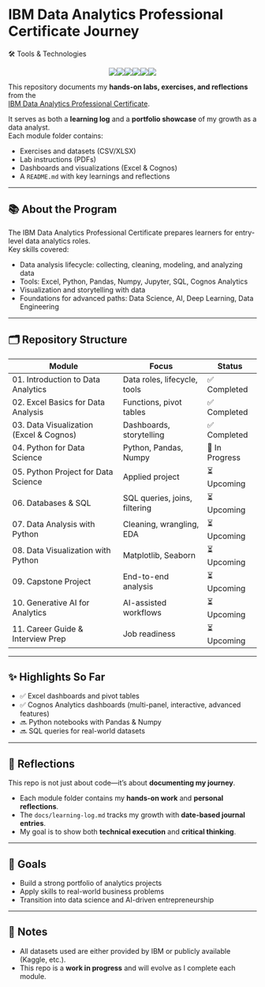 # IBM Data Analytics Professional Certificate Journey


🛠️ Tools & Technologies
<p align="center"><img src="https://img.shields.io/badge/Excel-Data%20Cleaning%20%26%20Dashboards-green?style=for-the-badge" /><img src="https://img.shields.io/badge/Cognos%20Analytics-Interactive%20Dashboards-blue?style=for-the-badge" /><img src="https://img.shields.io/badge/Python-Data%20Analysis%20%26%20Visualization-yellow?style=for-the-badge" /><img src="https://img.shields.io/badge/SQL-Queries%20%26%20Databases-lightgrey?style=for-the-badge" /><img src="https://img.shields.io/badge/Jupyter%20Notebooks-Exploratory%20Analysis-orange?style=for-the-badge" /><img src="https://img.shields.io/badge/Generative%20AI-AI%20Assisted%20Insights-purple?style=for-the-badge" /></p>



This repository documents my **hands-on labs, exercises, and reflections** from the  
[IBM Data Analytics Professional Certificate](https://www.coursera.org/professional-certificates/ibm-data-analyst).  

It serves as both a **learning log** and a **portfolio showcase** of my growth as a data analyst.  
Each module folder contains:
- Exercises and datasets (CSV/XLSX)
- Lab instructions (PDFs)
- Dashboards and visualizations (Excel & Cognos)
- A `README.md` with key learnings and reflections

---

## 📚 About the Program
The IBM Data Analytics Professional Certificate prepares learners for entry-level data analytics roles.  
Key skills covered:
- Data analysis lifecycle: collecting, cleaning, modeling, and analyzing data
- Tools: Excel, Python, Pandas, Numpy, Jupyter, SQL, Cognos Analytics
- Visualization and storytelling with data
- Foundations for advanced paths: Data Science, AI, Deep Learning, Data Engineering

---

## 🗂️ Repository Structure

| Module | Focus | Status |
|--------|-------|--------|
| 01. Introduction to Data Analytics | Data roles, lifecycle, tools | ✅ Completed |
| 02. Excel Basics for Data Analysis | Functions, pivot tables | ✅ Completed |
| 03. Data Visualization (Excel & Cognos) | Dashboards, storytelling | ✅ Completed |
| 04. Python for Data Science | Python, Pandas, Numpy | 🔄 In Progress |
| 05. Python Project for Data Science | Applied project | ⏳ Upcoming |
| 06. Databases & SQL | SQL queries, joins, filtering | ⏳ Upcoming |
| 07. Data Analysis with Python | Cleaning, wrangling, EDA | ⏳ Upcoming |
| 08. Data Visualization with Python | Matplotlib, Seaborn | ⏳ Upcoming |
| 09. Capstone Project | End-to-end analysis | ⏳ Upcoming |
| 10. Generative AI for Analytics | AI-assisted workflows | ⏳ Upcoming |
| 11. Career Guide & Interview Prep | Job readiness | ⏳ Upcoming |

---

## ✨ Highlights So Far
- ✅ Excel dashboards and pivot tables  
- ✅ Cognos Analytics dashboards (multi-panel, interactive, advanced features)  
- 🔜 Python notebooks with Pandas & Numpy  
- 🔜 SQL queries for real-world datasets  

---

## 📝 Reflections
This repo is not just about code—it’s about **documenting my journey**.  
- Each module folder contains my **hands-on work** and **personal reflections**.  
- The `docs/learning-log.md` tracks my growth with **date-based journal entries**.  
- My goal is to show both **technical execution** and **critical thinking**.  

---

## 🎯 Goals
- Build a strong portfolio of analytics projects  
- Apply skills to real-world business problems  
- Transition into data science and AI-driven entrepreneurship  

---

## 📌 Notes
- All datasets used are either provided by IBM or publicly available (Kaggle, etc.).  
- This repo is a **work in progress** and will evolve as I complete each module.  
